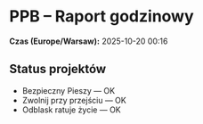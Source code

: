 # PPB – Raport godzinowy
**Czas (Europe/Warsaw):** 2025-10-20 00:16

## Status projektów
- Bezpieczny Pieszy — OK
- Zwolnij przy przejściu — OK
- Odblask ratuje życie — OK

